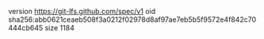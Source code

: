 version https://git-lfs.github.com/spec/v1
oid sha256:abb0621ceaeb508f3a0212f02978d8af97ae7eb5b5f9572e4f842c70444cb645
size 1184
